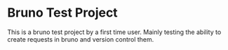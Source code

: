 # Bruno Test Project

This is a bruno test project by a first time user. Mainly testing the ability to create requests in bruno and version control them.
